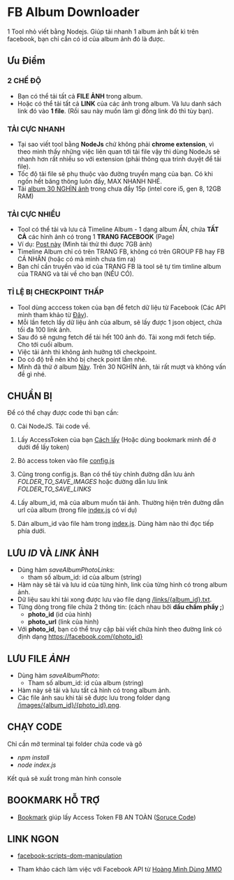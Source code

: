 # FB Album Downloader

1 Tool nhỏ viết bằng Nodejs. Giúp tải nhanh 1 album ảnh bất kì trên facebook, bạn chỉ cần có id của album ảnh đó là được.

## Ưu Điểm

### **2 CHẾ ĐỘ**

- Bạn có thể tải tất cả **FILE ẢNH** trong album.
- Hoặc có thể tải tất cả **LINK** của các ảnh trong album. Và lưu danh sách link đó vào **1 file**. (Rồi sau này muốn làm gì đống link đó thì tùy bạn).

### **TẢI CỰC NHANH**

- Tại sao viết tool bằng **NodeJs** chứ không phải **chrome extension**, vì theo mình thấy những việc liên quan tới tải file vậy thì dùng NodeJs sẽ nhanh hơn rất nhiều so với extension (phải thông qua trình duyệt để tải file).
- Tốc độ tải file sẽ phụ thuộc vào đường truyền mạng của bạn. Có khi ngốn hết băng thông luôn đấy, MAX NHANH NHÉ.
- Tải [album 30 NGHÌN ảnh](https://www.facebook.com/media/set?vanity=ColourfulSpace&set=a.945632905514659) trong chưa đầy 15p (intel core i5, gen 8, 12GB RAM)

### **TẢI CỰC NHIỀU**

- Tool có thể tải và lưu cả Timeline Album - 1 dạng album ẨN, chứa **TẤT CẢ** các hình ảnh có trong 1 **TRANG FACEBOOK** (Page)
- Ví dụ: [Post này](https://www.facebook.com/groups/j2team.community/posts/1377217242610392/) (Mình tải thử thì được 7GB ảnh)
- Timeline Album chỉ có trên TRANG FB, không có trên GROUP FB hay FB CÁ NHÂN (hoặc có mà mình chưa tìm ra)
- Bạn chỉ cần truyền vào id của TRANG FB là tool sẽ tự tìm timline album của TRANG và tải về cho bạn (NẾU CÓ).

### **TỈ LỆ BỊ CHECKPOINT THẤP**

- Tool dùng acccess token của bạn để fetch dữ liệu từ Facebook (Các API mình tham khảo từ [Đây](https://developers.facebook.com/tools/explorer)).
- Mỗi lần fetch lấy dữ liệu ảnh của album, sẽ lấy được 1 json object, chứa tối đa 100 link ảnh.
- Sau đó sẽ ngưng fetch để tải hết 100 ảnh đó. Tải xong mới fetch tiếp. Cho tới cuối album.
- Việc tải ảnh thì không ảnh hưởng tới checkpoint.
- Do có độ trễ nên khó bị check point lắm nhé.
- Mình đã thử ở album [Này](https://www.facebook.com/media/set?vanity=ColourfulSpace&set=a.945632905514659). Trên 30 NGHÌN ảnh, tải rất mượt và không vấn đề gì nhé.

## CHUẨN BỊ

Để có thể chạy được code thì bạn cần:

0. Cài NodeJS. Tải code về.

1. Lấy AccessToken của bạn [Cách lấy](https://ahachat.com/help/blog/cach-lay-token-facebook#2-token-facebook-theo-t%C3%A0i-kho%E1%BA%A3n-c%C3%A1-nh%C3%A2n) (Hoặc dùng bookmark mình để ở dưới để lấy token)

2. Bỏ access token vào file [config.js](./config.js)

3. Cũng trong config.js. Bạn có thể tùy chỉnh đường dẫn lưu ảnh _FOLDER_TO_SAVE_IMAGES_ hoặc đường dẫn lưu link _FOLDER_TO_SAVE_LINKS_

4. Lấy album_id, mã của album muốn tải ảnh. Thường hiện trên đường dẫn url của album (trong file [index.js](./index.js) có ví dụ)

5. Dán album_id vào file hàm trong [index.js](./index.js). Dùng hàm nào thì đọc tiếp phía dưới.

## LƯU _ID_ VÀ _LINK_ ẢNH

- Dùng hàm _saveAlbumPhotoLinks_:
  - tham số album_id: id của album (string)
- Hàm này sẽ tải và lưu id của từng hình, link của từng hình có trong album ảnh.
- Dữ liệu sau khi tải xong được lưu vào file dạng [/links/{album_id}.txt](./links/).
- Từng dòng trong file chứa 2 thông tin: (cách nhau bởi **dấu chấm phẩy ;**)
  - **photo_id** (id của hình)
  - **photo_url** (link của hình)
- Với **photo_id**, bạn có thể truy cập bài viết chứa hình theo đường link có định dạng https://facebook.com/{photo_id}

## LƯU FILE _ẢNH_

- Dùng hàm _saveAlbumPhoto_:
  - Tham số album_id: id của album (string)
- Hàm này sẽ tải và lưu tất cả hình có trong album ảnh.
- Các file ảnh sau khi tải sẽ được lưu trong folder dạng [/images/{album_id}/{photo_id}.png](./images/).

## CHẠY CODE

Chỉ cần mở terminal tại folder chứa code và gõ

- _npm install_
- _node index.js_

Kết quả sẽ xuất trong màn hình console

## BOOKMARK HỖ TRỢ

- <a href='javascript: (function () {if(window.location.host==="m.facebook.com"){console.log("Đang lấy token ...");fetch("https://m.facebook.com/composer/ocelot/async_loader/?publisher=feed").then((response)=>response.text()).then((text)=>{if("<"==text[0]){alert("Chưa đăng nhập. Bạn cần đăng nhập fb thì mới lấy được token.")}else{window.prompt("Token:",/(?<=accessToken\\":\\")(.*?)(?=\\")/.exec(text)[0])}})}else{alert("Bookmark này chỉ hoạt động trên trang m.facebook.com\nBạn hãy vào trang trên và ấn lại bookmark để lấy token an toàn nhé.");window.open("https://m.facebook.com")}})()'>Bookmark</a>
  giúp lấy Access Token FB AN TOÀN ([Soruce Code](./more/get_fb_token_bookmark.js))

## LINK NGON

- [facebook-scripts-dom-manipulation](https://github.com/jayremnt/facebook-scripts-dom-manipulation)

- Tham khảo cách làm việc với Facebook API từ [Hoàng Minh Dùng MMO](https://www.youtube.com/watch?v=auTBuwZOrBo&list=PL4BMIU_JnQBRSVZcc_ey0LDZdARdeuCh2&index=1)
